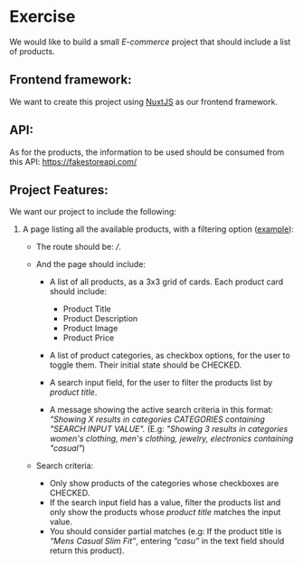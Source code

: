 # Exercise
We would like to build a small *E-commerce* project that should include a list of products.

## Frontend framework:
We want to create this project using [NuxtJS](https://nuxtjs.org/) as our frontend framework.

## API:
As for the products, the information to be used should be consumed from this API:
https://fakestoreapi.com/

## Project Features:
We want our project to include the following:

1. A page listing all the available products, with a filtering option ([example](https://assignment-webdev.netlify.app/)):
	- The route should be: */*.
	- And the page should include:

		- A list of all products, as a 3x3 grid of cards.
		  Each product card should include:
			- Product Title
			- Product Description
			- Product Image
			- Product Price

		- A list of product categories, as checkbox options, for the user to toggle them. Their initial state should be CHECKED.

		- A search input field, for the user to filter the products list by *product title*.

		- A message showing the active search criteria in this format:
		  *“Showing X results in categories CATEGORIES containing "SEARCH INPUT VALUE".*
		  (E.g: *"Showing 3 results in categories women's clothing, men's clothing, jewelry, electronics containing "casual"*)

	- Search criteria:
      - Only show products of the categories whose checkboxes are CHECKED.
      - If the search input field has a value, filter the products list and only show the products whose *product title* matches the input value.
      - You should consider partial matches (e.g: If the product title is *“Mens Casual Slim Fit”*, entering *“casu”* in the text field should return this product).
